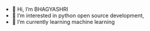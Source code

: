 - 👋 Hi, I’m BHAGYASHRI
- 👀 I’m interested in python open source development,
- 🌱 I’m currently learning machine learning


<!---
bhagyashriee/bhagyashriee is a ✨ special ✨ repository because its `README.md` (this file) appears on your GitHub profile.
You can click the Preview link to take a look at your changes.
--->
